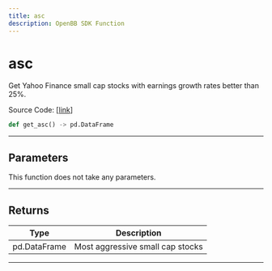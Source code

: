 ```yaml
---
title: asc
description: OpenBB SDK Function
---
```


# asc

Get Yahoo Finance small cap stocks with earnings growth rates better than 25%.

Source Code: [[link](https://github.com/OpenBB-finance/OpenBBTerminal/tree/main/openbb_terminal/stocks/discovery/yahoofinance_model.py#L138)]

```python
def get_asc() -> pd.DataFrame
```

---

## Parameters

This function does not take any parameters.

---

## Returns

| Type | Description |
| ---- | ----------- |
| pd.DataFrame | Most aggressive small cap stocks |
---

